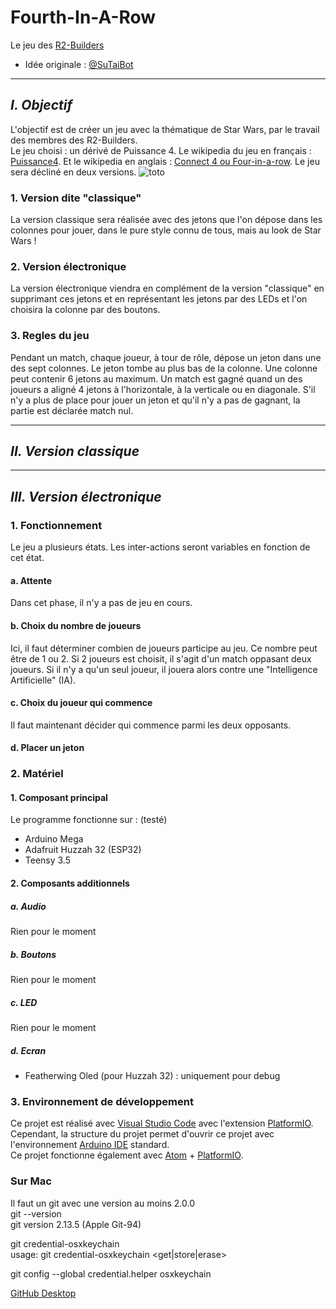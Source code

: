 # Fourth-In-A-Row

Le jeu des [R2-Builders](https://r2builders.fr)

- Idée originale : [@SuTaiBot](https://twitter.com/RUGeek2)

**********************************************************

## ___I. Objectif___

L'objectif est de créer un jeu avec la thématique de Star Wars, par le travail des membres des R2-Builders.  
Le jeu choisi : un dérivé de Puissance 4. Le wikipedia du jeu en français : [Puissance4](https://fr.wikipedia.org/wiki/Puissance_4). Et le wikipedia en anglais : [Connect 4 ou Four-in-a-row](https://en.wikipedia.org/wiki/Connect_Four). Le jeu sera décliné en deux versions.
![toto](https://upload.wikimedia.org/wikipedia/commons/a/ad/Connect_Four.gif)

### 1. Version dite "classique"

La version classique sera réalisée avec des jetons que l'on dépose dans les colonnes pour jouer, dans le pure style connu de tous, mais au look de Star Wars !

### 2. Version électronique

La version électronique viendra en complément de la version "classique" en supprimant ces jetons et en représentant les jetons par des LEDs et l'on choisira la colonne par des boutons.

### 3. Regles du jeu

Pendant un match, chaque joueur, à tour de rôle, dépose un jeton dans une des sept colonnes. Le jeton tombe au plus bas de la colonne. Une colonne peut contenir 6 jetons au maximum. Un match est gagné quand un des joueurs a aligné 4 jetons à l'horizontale, à la verticale ou en diagonale. S'il n'y a plus de place pour jouer un jeton et qu'il n'y a pas de gagnant, la partie est déclarée match nul.

**********************************************************

## ___II. Version classique___

**********************************************************

## ___III. Version électronique___

### 1. Fonctionnement

Le jeu a plusieurs états. Les inter-actions seront variables en fonction de cet état. 

#### a. Attente

Dans cet phase, il n'y a pas de jeu en cours.

#### b. Choix du nombre de joueurs

Ici, il faut déterminer combien de joueurs participe au jeu. Ce nombre peut être de 1 ou 2. Si 2 joueurs est choisit, il s'agit d'un match oppasant deux joueurs. Si il n'y a qu'un seul joueur, il jouera alors contre une  "Intelligence Artificielle" (IA).

#### c. Choix du joueur qui commence

Il faut maintenant décider qui commence parmi les deux opposants.

#### d. Placer un jeton

### 2. Matériel

#### 1. Composant principal

Le programme fonctionne sur : (testé)

- Arduino Mega
- Adafruit Huzzah 32 (ESP32)
- Teensy 3.5

#### 2. Composants additionnels

##### a. Audio

Rien pour le moment

##### b. Boutons

Rien pour le moment

##### c. LED

Rien pour le moment

##### d. Ecran

- Featherwing Oled (pour Huzzah 32) : uniquement pour debug

### 3. Environnement de développement

Ce projet est réalisé avec [Visual Studio Code](https://code.visualstudio.com) avec l'extension [PlatformIO](http://platformio.org).  
Cependant, la structure du projet permet d'ouvrir ce projet avec l'environnement [Arduino IDE](https://www.arduino.cc/en/Main/Software) standard.  
Ce projet fonctionne également avec [Atom](https://atom.io) + [PlatformIO](http://platformio.org).  

### Sur Mac

Il faut un git avec une version au moins 2.0.0  
git --version  
git version 2.13.5 (Apple Git-94)  
  
git credential-osxkeychain  
usage: git credential-osxkeychain <get|store|erase>  
  
git config --global credential.helper osxkeychain  

[GitHub Desktop](https://desktop.github.com)
